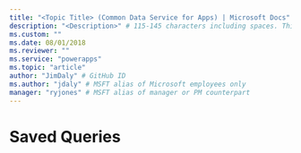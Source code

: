 ```yaml
---
title: "<Topic Title> (Common Data Service for Apps) | Microsoft Docs" # Intent and product brand in a unique string of 43-59 chars including spaces
description: "<Description>" # 115-145 characters including spaces. This abstract displays in the search result.
ms.custom: ""
ms.date: 08/01/2018
ms.reviewer: ""
ms.service: "powerapps"
ms.topic: "article"
author: "JimDaly" # GitHub ID
ms.author: "jdaly" # MSFT alias of Microsoft employees only
manager: "ryjones" # MSFT alias of manager or PM counterpart
---
```

# Saved Queries

<!-- https://docs.microsoft.com/en-us/dynamics365/customer-engagement/developer/userquery-saved-view-entity 

This topic needs to be adapted to describe the concept of saved queries, both user-queries and systemviews

It should cover using these messages 

ExecuteByIdUserQuery 
ExecuteByIdSavedQuery

And support the Web API content here:
https://docs.microsoft.com/en-us/dynamics365/customer-engagement/developer/webapi/retrieve-and-execute-predefined-queries

-->